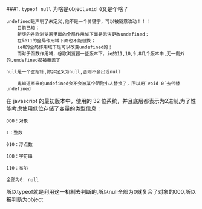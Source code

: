 ###1. `typeof null` 为啥是object,`void 0`又是个啥？

    
    undefined是声明了未定义,他不是一个关键字，可以被随意改动！！！
        目前已知：
        新版的谷歌浏览器里面的全局作用域下面是无法更改undefined；
        在ie11的全局作用域下面也不能替换；
        ie8的全局作用域下是可以改变undefined的；
        而对于函数作用域，谷歌浏览器一些版本下，ie的11,10,9,8几个版本中,无一例外的,undefined都被覆盖了
    
    null是一个空指针,除非定义为null,否则不会出现null
    
        鬼知道原来的undefined会不会被某个阴险小人替换了，所以用`void 0`去代替undefined

在 javascript 的最初版本中，使用的 32 位系统，并且底层都表示为2进制,为了性能考虑使用低位存储了变量的类型信息：

    000：对象
    
    1：整数
    
    010：浮点数
    
    100：字符串
    
    110：布尔
    
    全部为0: null

所以typeof就是利用这一机制去判断的,所以null全部为0就复合了对象的000,所以被判断为object
